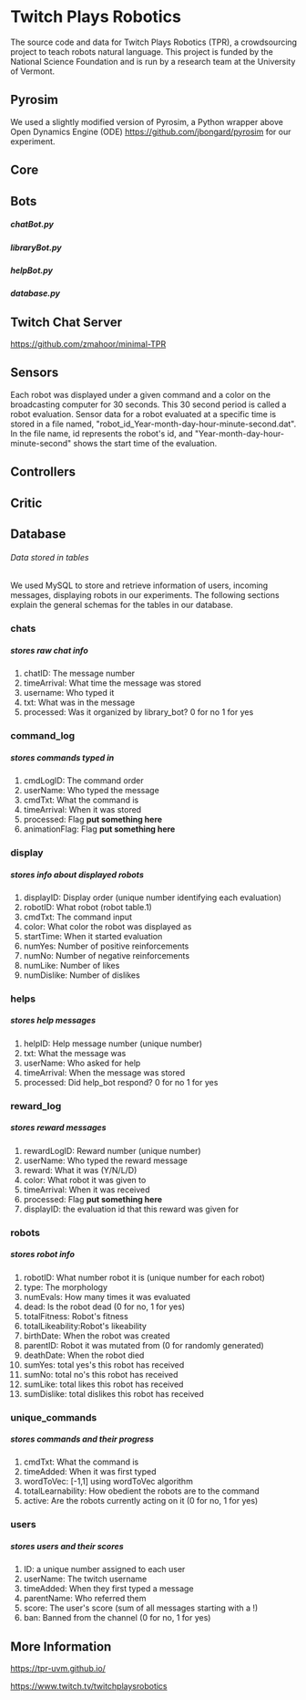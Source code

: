 # Twitch Plays Robotics
The source code and data for Twitch Plays Robotics (TPR), a crowdsourcing project to teach robots natural language. This project is funded by the National Science Foundation and is run by a research team at the University of Vermont. 

## Pyrosim
We used a slightly modified version of Pyrosim, a Python wrapper above Open Dynamics Engine (ODE)
https://github.com/jbongard/pyrosim for our experiment.

## Core 

## Bots
##### chatBot.py
##### libraryBot.py
##### helpBot.py
##### database.py

## Twitch Chat Server
https://github.com/zmahoor/minimal-TPR

## Sensors
Each robot was displayed under a given command and a color on the broadcasting computer for 30 seconds. This 30 second period is called a robot evaluation. Sensor data for a robot evaluated at a specific time is stored in a file named,
    "robot_id_Year-month-day-hour-minute-second.dat". In the file name, id represents the robot's id, and "Year-month-day-hour-minute-second" shows the start time of the evaluation.

## Controllers

## Critic

## Database
###### Data stored in tables
We used MySQL to store and retrieve information of users, incoming messages, displaying robots in our experiments. The following sections explain the general schemas for the tables in our database.
### chats 
##### stores raw chat info

1. chatID:		The message number
2. timeArrival:		What time the message was stored
3. username:		Who typed it
4. txt:			What was in the message
5. processed:		Was it organized by library_bot? 0 for no
1 for yes

### command_log
##### stores commands typed in
1. cmdLogID:		The command order
2. userName:		Who typed the message
3. cmdTxt:		What the command is
4. timeArrival:		When it was stored
5. processed:		Flag **put something here**
6. animationFlag:	Flag **put something here**

### display
##### stores info about displayed robots
1. displayID:		Display order (unique number identifying each evaluation)
2. robotID:		What robot (robot table.1)
3. cmdTxt:		The command input
4. color:		What color the robot was displayed as
5. startTime:		When it started evaluation
6. numYes:		Number of positive reinforcements
7. numNo:		Number of negative reinforcements
8. numLike:		Number of likes
9. numDislike:		Number of dislikes

### helps
##### stores help messages
1. helpID:		Help message number (unique number)
2. txt:			What the message was
3. userName:		Who asked for help
4. timeArrival:		When the message was stored
5. processed:		Did help_bot respond? 0 for no
1 for yes

### reward_log
##### stores reward messages
1. rewardLogID:		Reward number (unique number)
2. userName:		Who typed the reward message
3. reward:			What it was (Y/N/L/D)
4. color:			What robot it was given to
5. timeArrival:		When it was received 
6. processed:		Flag **put something here**
7. displayID: the evaluation id that this reward was given for

### robots
##### stores robot info
1. robotID:			What number robot it is (unique number for each robot)
2. type:			The morphology
3. numEvals:		How many times it was evaluated
4. dead:			Is the robot dead (0 for no, 1 for yes)
5. totalFitness:	Robot's fitness
6. totalLikeability:Robot's likeability
7. birthDate:		When the robot was created
8. parentID:		Robot it was mutated from (0 for randomly generated)
9. deathDate:		When the robot died
10. sumYes: total yes's this robot has received
11. sumNo: total no's this robot has received
12. sumLike: total likes this robot has received
13. sumDislike: total dislikes this robot has received

### unique_commands
##### stores commands and their progress
1. cmdTxt:			What the command is
2. timeAdded:		When it was first typed
3. wordToVec:		[-1,1] using wordToVec algorithm
4. totalLearnability: How obedient the robots are to the command
5. active:			Are the robots currently acting on it (0 for no, 1 for yes)

### users
##### stores users and their scores
1. ID:				a unique number assigned to each user
2. userName:		The twitch username
3. timeAdded:		When they first typed a message
4. parentName: 		Who referred them
5. score:			The user's score (sum of all messages starting with a !)
6. ban:				Banned from the channel (0 for no, 1 for yes)


## More Information
https://tpr-uvm.github.io/

https://www.twitch.tv/twitchplaysrobotics
